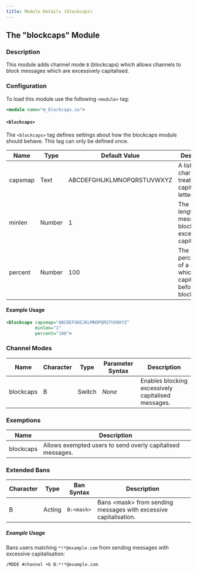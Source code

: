 ```yaml
---
title: Module Details (blockcaps)
---
```


## The "blockcaps" Module

### Description

This module adds channel mode `B` (blockcaps) which allows channels to block messages which are excessively capitalised.

### Configuration

To load this module use the following `<module>` tag:

```xml
<module name="m_blockcaps.so">
```

#### `<blockcaps>`

The `<blockcaps>` tag defines settings about how the blockcaps module should behave. This tag can only be defined once.

Name    | Type   | Default Value              | Description
------- | ------ | -------------------------- | -----------
capsmap | Text   | ABCDEFGHIJKLMNOPQRSTUVWXYZ | A list of characters to treat as capital letters.
minlen  | Number | 1                          | The minimum length of a message to block excessive capitalisation.
percent | Number | 100                        | The percentage of a message which can be capitalised before it is blocked.

#### Example Usage

```xml
<blockcaps capsmap="ABCDEFGHIJKLMNOPQRSTUVWXYZ"
           minlen="1"
           percent="100">
```

### Channel Modes

Name      | Character | Type   | Parameter Syntax | Description
--------- | --------- | ------ | ---------------- | -----------
blockcaps | B         | Switch | *None*           | Enables blocking excessively capitalised messages.

### Exemptions

Name      | Description
--------- | -----------
blockcaps | Allows exempted users to send overly capitalised messages.

### Extended Bans

Character | Type   | Ban Syntax | Description
--------- | ------ | ---------- | -----------
B         | Acting | `B:<mask>` | Bans &lt;mask&gt; from sending messages with excessive capitalisation.

##### Example Usage

Bans users matching `*!*@example.com` from sending messages with excessive capitalisation:

```plaintext
/MODE #channel +b B:*!*@example.com
```
